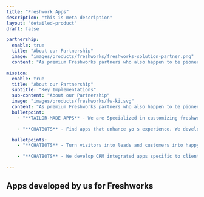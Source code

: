 ```yaml
---
title: "Freshwork Apps"
description: "this is meta description"
layout: "detailed-product"
draft: false

partnership:
  enable: true
  title: "About our Partnership"
  image: "images/products/freshworks/freshworks-solution-partner.png"
  content: "As premium Freshworks partners who also happen to be pioneers in their partners program.<br> We enjoy the challenge of delivering solutions to an assortment of requirement domains. We are now beaming to be your best choice for Freshworks based custom development or marketplace plug-ins. Catch a glimpse of our portfolio."

mission:
  enable: true
  title: "About our Partnership"
  subtitle: "Key Implementations"
  sub-content: "About our Partnership"
  image: "images/products/freshworks/fw-ki.svg"
  content: "As premium Freshworks partners who also happen to be pioneers in their partners program, we enjoy the challenge of delivering solutions to an assortment of requirement domains. We are now beaming to be your best choice for Freshworks based custom development or marketplace plug-ins. Catch a glimpse of our portfolio."
  bulletpoint:
    - "**TAILOR-MADE APPS** - We are Specialized in customizing freshworks product THE WAY YOU SEE FIT. We deliver tailored features to your specific business needs."

    - "**CHATBOTS** - Find apps that enhance yo s experience. We develop and publish apps on the Freshworks marketplace that collaborates between multiple systems."

  bulletpoints:
    - "**CHATBOTS** - Turn visitors into leads and customers into happy, engaged users. We develop both decision tree and AI-driven chatbots.  "

    - "**CHATBOTS** - We develop CRM integrated apps specific to client needs.All our apps developed through this partnership communicate through Zoho API and data."

---
```


## Apps developed **by us for Freshworks**
